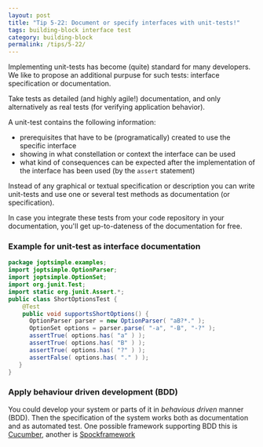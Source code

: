 ```yaml
---
layout: post
title: "Tip 5-22: Document or specify interfaces with unit-tests!"
tags: building-block interface test
category: building-block
permalink: /tips/5-22/
---
```


Implementing unit-tests has become (quite) standard for many developers.
We like to propose an additional purpuse for such tests:
interface specification or documentation.

Take tests as detailed (and highly agile!) documentation,
and only alternatively as real tests (for verifying application behavior).

A unit-test contains the following information:

* prerequisites that have to be (programatically) created
to use the specific interface
* showing in what constellation or context the interface can be used
* what kind of consequences can be expected after the implementation of the interface has been used (by the `assert` statement)

Instead of any graphical or textual specification or description
you can write unit-tests and use one or several test methods
as documentation (or specification).

In case you integrate these tests from your code repository
in your documentation, you'll get up-to-dateness of the documentation
for free.

### Example for unit-test as interface documentation

```java
package joptsimple.examples;
import joptsimple.OptionParser;
import joptsimple.OptionSet;
import org.junit.Test;
import static org.junit.Assert.*;
public class ShortOptionsTest {
    @Test
    public void supportsShortOptions() {
      OptionParser parser = new OptionParser( "aB?*." );
      OptionSet options = parser.parse( "-a", "-B", "-?" );
      assertTrue( options.has( "a" ) );
      assertTrue( options.has( "B" ) );
      assertTrue( options.has( "?" ) );
      assertFalse( options.has( "." ) );
   }
}
```

### Apply behaviour driven development (BDD)

You could develop your system or parts of it in
_behavious driven_ manner (BDD). Then the specification of the
system works both as documentation and as automated test.
One possible framework supporting BDD this is  [Cucumber](https://cucumber.io/), another is
[Spockframework](https://spockframework.org/)

